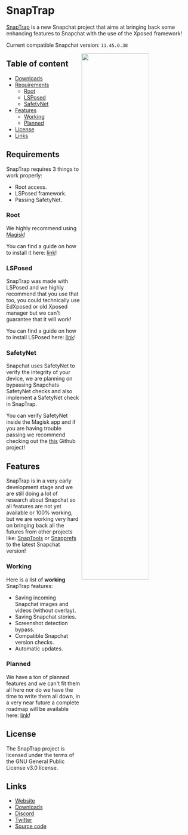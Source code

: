 # SnapTrap

[SnapTrap](https://snaptrap.io) is a new Snapchat project that aims at bringing back some enhancing features to Snapchat with the use of the Xposed framework!

Current compatible Snapchat version: ``11.45.0.38``

<img align="right" src="https://snaptrap.io/images/snaptrap-screenshot.png" height="60%">

## Table of content

- [Downloads](https://snaptrap.io/downloads.html)
- [Requirements](#requirements)
    - [Root](#root)
    - [LSPosed](#lsposed)
	- [SafetyNet](#safetynet)
- [Features](#features)
    - [Working](#working)
    - [Planned](#planned)
- [License](#license)
- [Links](#links)

## Requirements

SnapTrap requires 3 things to work properly:

- Root access.
- LSPosed framework.
- Passing SafetyNet.

### Root

We highly recommend using [Magisk](https://github.com/topjohnwu/Magisk)!

You can find a guide on how to install it here: [link](https://topjohnwu.github.io/Magisk/install.html)!

### LSPosed

SnapTrap was made with LSPosed and we highly recommend that you use that too, you could technically use EdXposed or old Xposed manager but we can't guarantee that it will work!

You can find a guide on how to install LSPosed here: [link](https://github.com/LSPosed/LSPosed#install)!

### SafetyNet

Snapchat uses SafetyNet to verify the integrity of your device, we are planning on bypassing Snapchats SafetyNet checks and also implement a SafetyNet check in SnapTrap.

You can verify SafetyNet inside the Magisk app and if you are having trouble passing we recommend checking out the [this](https://github.com/kdrag0n/safetynet-fix) Github project!

## Features

SnapTrap is in a very early development stage and we are still doing a lot of research about Snapchat so all features are not yet available or 100% working, but we are working very hard on bringing back all the futures from other projects like: [SnapTools](https://github.com/jaqxues/SnapTools/) or [Snapprefs](https://github.com/marzika/Snapprefs) to the latest Snapchat version!

### Working

Here is a list of **working** SnapTrap features:

* Saving incoming Snapchat images and videos (without overlay).
* Saving Snapchat stories.
* Screenshot detection bypass.
* Compatible Snapchat version checks.
* Automatic updates.


### Planned

We have a ton of planned features and we can't fit them all here nor do we have the time to write them all down, in a very near future a complete roadmap will be available here: [link]()!


## License

The SnapTrap project is licensed under the terms of the GNU General Public License v3.0 license.

## Links

* [Website](https://snaptrap.io)
* [Downloads](https://snaptrap.io/downloads.html)
* [Discord](https://discord.gg/invite/tuA4Q4UYDh)
* [Twitter](https://twitter.com/theravengrey)
* [Source code](https://github.com/TheGreyRaven/SnapTrap)
